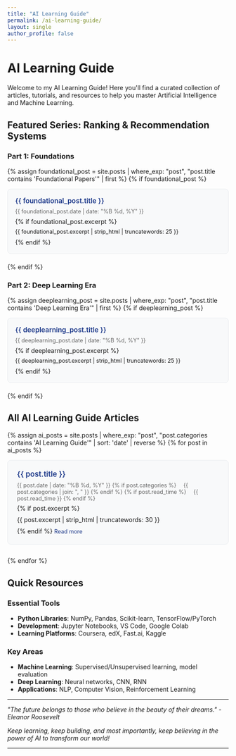 ```yaml
---
title: "AI Learning Guide"
permalink: /ai-learning-guide/
layout: single
author_profile: false
---
```


# AI Learning Guide

Welcome to my AI Learning Guide! Here you'll find a curated collection of articles, tutorials, and resources to help you master Artificial Intelligence and Machine Learning.

## Featured Series: Ranking & Recommendation Systems

### Part 1: Foundations
{% assign foundational_post = site.posts | where_exp: "post", "post.title contains 'Foundational Papers'" | first %}
{% if foundational_post %}
<div class="blog-post-preview" style="margin-bottom: 1.5em; padding: 1.2em; border: 1px solid #e9ecef; border-radius: 8px; background-color: #f8f9fa;">
  <h4 style="margin-top: 0; margin-bottom: 0.5em; font-size: 1.1em; font-weight: 600;">
    <a href="{{ foundational_post.url }}" style="color: #1e3a8a; text-decoration: none;">{{ foundational_post.title }}</a>
  </h4>
  <p style="margin: 0.5em 0; color: #666; font-size: 0.9em; text-align: left;">
    {{ foundational_post.date | date: "%B %d, %Y" }}
  </p>
  {% if foundational_post.excerpt %}
  <p style="margin: 0.5em 0; line-height: 1.4; font-size: 0.9em; text-align: left;">
    {{ foundational_post.excerpt | strip_html | truncatewords: 25 }}
  </p>
  {% endif %}
</div>
{% endif %}

### Part 2: Deep Learning Era
{% assign deeplearning_post = site.posts | where_exp: "post", "post.title contains 'Deep Learning Era'" | first %}
{% if deeplearning_post %}
<div class="blog-post-preview" style="margin-bottom: 1.5em; padding: 1.2em; border: 1px solid #e9ecef; border-radius: 8px; background-color: #f8f9fa;">
  <h4 style="margin-top: 0; margin-bottom: 0.5em; font-size: 1.1em; font-weight: 600;">
    <a href="{{ deeplearning_post.url }}" style="color: #1e3a8a; text-decoration: none;">{{ deeplearning_post.title }}</a>
  </h4>
  <p style="margin: 0.5em 0; color: #666; font-size: 0.9em; text-align: left;">
    {{ deeplearning_post.date | date: "%B %d, %Y" }}
  </p>
  {% if deeplearning_post.excerpt %}
  <p style="margin: 0.5em 0; line-height: 1.4; font-size: 0.9em; text-align: left;">
    {{ deeplearning_post.excerpt | strip_html | truncatewords: 25 }}
  </p>
  {% endif %}
</div>
{% endif %}

## All AI Learning Guide Articles

{% assign ai_posts = site.posts | where_exp: "post", "post.categories contains 'AI Learning Guide'" | sort: 'date' | reverse %}
{% for post in ai_posts %}
<div class="blog-post-preview" style="margin-bottom: 2em; padding: 1.5em; border: 1px solid #e9ecef; border-radius: 8px; background-color: #f8f9fa;">
  <h3 style="margin-top: 0; margin-bottom: 0.5em; font-size: 1.2em; font-weight: 600;">
    <a href="{{ post.url }}" style="color: #1e3a8a; text-decoration: none;">{{ post.title }}</a>
  </h3>
  <p style="margin: 0.5em 0; color: #666; font-size: 0.9em; text-align: left;">
    {{ post.date | date: "%B %d, %Y" }}
    {% if post.categories %}
    <span style="margin-left: 1em;">
      {{ post.categories | join: ", " }}
    </span>
    {% endif %}
    {% if post.read_time %}
    <span style="margin-left: 1em;">
      {{ post.read_time }}
    </span>
    {% endif %}
  </p>
  {% if post.excerpt %}
  <p style="margin: 0.5em 0; line-height: 1.5; text-align: left;">
    {{ post.excerpt | strip_html | truncatewords: 30 }}
  </p>
  {% endif %}
  <a href="{{ post.url }}" style="color: #1e3a8a; text-decoration: none; font-size: 0.9em;">
    Read more
  </a>
</div>
{% endfor %}

## Quick Resources

### Essential Tools
- **Python Libraries**: NumPy, Pandas, Scikit-learn, TensorFlow/PyTorch
- **Development**: Jupyter Notebooks, VS Code, Google Colab
- **Learning Platforms**: Coursera, edX, Fast.ai, Kaggle

### Key Areas
- **Machine Learning**: Supervised/Unsupervised learning, model evaluation
- **Deep Learning**: Neural networks, CNN, RNN
- **Applications**: NLP, Computer Vision, Reinforcement Learning

---

*"The future belongs to those who believe in the beauty of their dreams." - Eleanor Roosevelt*

*Keep learning, keep building, and most importantly, keep believing in the power of AI to transform our world!*

---